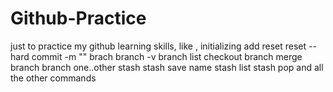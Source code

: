 # Github-Practice
just to practice my github learning skills, 
like , 
initializing
add
reset
reset --hard
commit -m ""
brach
branch -v
branch list
checkout branch
merge branch
branch one..other
stash
stash save name
stash list
stash pop
and all the other  commands
